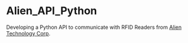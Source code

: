 # Alien_API_Python
Developing a Python API to communicate with RFID Readers from [Alien Technology Corp](https://alientechnology.com).
